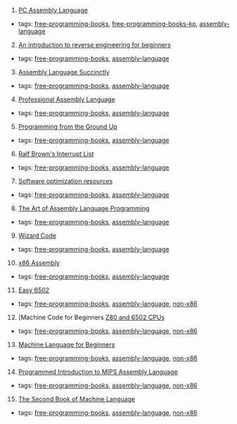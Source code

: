 1. [PC Assembly Language](http://drpaulcarter.com/pcasm/)
  * tags: [free-programming-books](tags/free-programming-books.md), [free-programming-books-ko](tags/free-programming-books-ko.md), [assembly-language](tags/assembly-language.md)
2. [An introduction to reverse engineering for beginners](https://github.com/dennis714/RE-for-beginners)
  * tags: [free-programming-books](tags/free-programming-books.md), [assembly-language](tags/assembly-language.md)
3. [Assembly Language Succinctly](https://www.syncfusion.com/resources/techportal/details/ebooks/assemblylanguage)
  * tags: [free-programming-books](tags/free-programming-books.md), [assembly-language](tags/assembly-language.md)
4. [Professional Assembly Language](http://blog.hit.edu.cn/jsx/upload/AT%EF%BC%86TAssemblyLanguage.pdf)
  * tags: [free-programming-books](tags/free-programming-books.md), [assembly-language](tags/assembly-language.md)
5. [Programming from the Ground Up](http://mirror.unicorncloud.org/savannah-nongnu//pgubook/ProgrammingGroundUp-1-0-booksize.pdf)
  * tags: [free-programming-books](tags/free-programming-books.md), [assembly-language](tags/assembly-language.md)
6. [Ralf Brown's Interrupt List](http://www.ctyme.com/rbrown.htm)
  * tags: [free-programming-books](tags/free-programming-books.md), [assembly-language](tags/assembly-language.md)
7. [Software optimization resources](http://www.agner.org/optimize/)
  * tags: [free-programming-books](tags/free-programming-books.md), [assembly-language](tags/assembly-language.md)
8. [The Art of Assembly Language Programming](https://courses.engr.illinois.edu/ece390/books/artofasm/artofasm.html)
  * tags: [free-programming-books](tags/free-programming-books.md), [assembly-language](tags/assembly-language.md)
9. [Wizard Code](http://vendu.twodots.nl/wizardcode.html)
  * tags: [free-programming-books](tags/free-programming-books.md), [assembly-language](tags/assembly-language.md)
10. [x86 Assembly](https://en.wikibooks.org/wiki/X86_Assembly)
  * tags: [free-programming-books](tags/free-programming-books.md), [assembly-language](tags/assembly-language.md)
11. [Easy 6502](http://skilldrick.github.io/easy6502/)
  * tags: [free-programming-books](tags/free-programming-books.md), [assembly-language](tags/assembly-language.md), [non-x86](tags/non-x86.md)
12. [Machine Code for Beginners [Z80 and 6502 CPUs](https://usborne.com/browse-books/features/computer-and-coding-books/)
  * tags: [free-programming-books](tags/free-programming-books.md), [assembly-language](tags/assembly-language.md), [non-x86](tags/non-x86.md)
13. [Machine Language for Beginners](https://archive.org/details/ataribooks-machine-language-for-beginners)
  * tags: [free-programming-books](tags/free-programming-books.md), [assembly-language](tags/assembly-language.md), [non-x86](tags/non-x86.md)
14. [Programmed Introduction to MIPS Assembly Language](http://chortle.ccsu.edu/AssemblyTutorial/index.html)
  * tags: [free-programming-books](tags/free-programming-books.md), [assembly-language](tags/assembly-language.md), [non-x86](tags/non-x86.md)
15. [The Second Book of Machine Language](http://www.atariarchives.org/2bml/)
  * tags: [free-programming-books](tags/free-programming-books.md), [assembly-language](tags/assembly-language.md), [non-x86](tags/non-x86.md)
